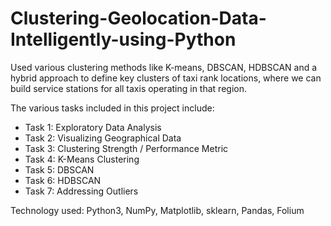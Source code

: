# Clustering-Geolocation-Data-Intelligently-using-Python
Used various clustering methods like K-means, DBSCAN, HDBSCAN and a hybrid approach to define key clusters of taxi rank locations, where we can build service stations for all taxis operating in that region.<br>

The various tasks included in this project include:<br>
- Task 1: Exploratory Data Analysis<br>
- Task 2: Visualizing Geographical Data<br>
- Task 3: Clustering Strength / Performance Metric<br>
- Task 4: K-Means Clustering<br>
- Task 5: DBSCAN<br>
- Task 6: HDBSCAN<br>
- Task 7: Addressing Outliers<br>

Technology used: Python3, NumPy, Matplotlib, sklearn, Pandas, Folium
